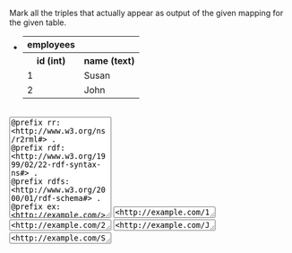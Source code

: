 Mark all the triples that actually appear as output of the given mapping for the given table.

<div class="navcontainer">
<ul class="navlist">
<li>

<table class="dbtable">
  <tr><th>employees</th></tr>
  <tr><th>id (int)</th><th>name (text)</th></tr>
  <tr><td>1</td><td>Susan</td></tr>
  <tr><td>2</td><td>John</td></tr>
</table>

</li>
</ul>
</div>
<br style="clear: both;" />

<textarea style="height: 180px" ui-codemirror="editorOptions.ttl" readonly>
@prefix rr: &lt;http://www.w3.org/ns/r2rml#&gt; .
@prefix rdf: &lt;http://www.w3.org/1999/02/22-rdf-syntax-ns#&gt; .
@prefix rdfs: &lt;http://www.w3.org/2000/01/rdf-schema#&gt; .
@prefix ex: &lt;http://example.com/&gt; .

&lt;EmployeesMap&gt;
  a rr:TriplesMap;
  rr:logicalTable [ rr:tableName "employees" ] ;
  rr:subjectMap [
    rr:template "http://example.com/\{id\}"
  ] ;
  rr:predicateObjectMap [
    rr:predicate rdf:type ;
    rr:object ex:Employee
  ] ;
  rr:predicateObjectMap [
    rr:predicate rdfs:label ;
    rr:objectMap [ rr:column "name" ]
  ] .
</textarea>



<textarea style="height: 20px" ui-codemirror="editorOptions.ttl" readonly>&lt;http://example.com/1&gt; a ex:Employee .</textarea>
<textarea style="height: 20px" ui-codemirror="editorOptions.ttl" readonly>&lt;http://example.com/2&gt; rdfs:label "John" .</textarea>
<textarea style="height: 20px" ui-codemirror="editorOptions.ttl" readonly>&lt;http://example.com/John&gt; rdfs:label "1" .</textarea>
<textarea style="height: 20px" ui-codemirror="editorOptions.ttl" readonly>&lt;http://example.com/Susan&gt; a ex:Employee .</textarea>


